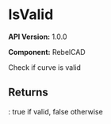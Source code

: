 # IsValid

**API Version:** 1.0.0

**Component:** RebelCAD

Check if curve is valid

## Returns

: true if valid, false otherwise

